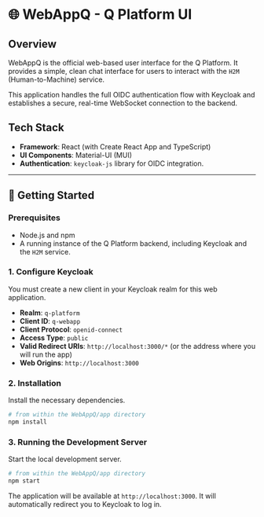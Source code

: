 # 🌐 WebAppQ - Q Platform UI

## Overview

WebAppQ is the official web-based user interface for the Q Platform. It provides a simple, clean chat interface for users to interact with the `H2M` (Human-to-Machine) service.

This application handles the full OIDC authentication flow with Keycloak and establishes a secure, real-time WebSocket connection to the backend.

## Tech Stack

-   **Framework**: React (with Create React App and TypeScript)
-   **UI Components**: Material-UI (MUI)
-   **Authentication**: `keycloak-js` library for OIDC integration.

---

## 🚀 Getting Started

### Prerequisites

-   Node.js and npm
-   A running instance of the Q Platform backend, including Keycloak and the `H2M` service.

### 1. Configure Keycloak

You must create a new client in your Keycloak realm for this web application.

-   **Realm**: `q-platform`
-   **Client ID**: `q-webapp`
-   **Client Protocol**: `openid-connect`
-   **Access Type**: `public`
-   **Valid Redirect URIs**: `http://localhost:3000/*` (or the address where you will run the app)
-   **Web Origins**: `http://localhost:3000`

### 2. Installation

Install the necessary dependencies.

```bash
# from within the WebAppQ/app directory
npm install
```

### 3. Running the Development Server

Start the local development server.

```bash
# from within the WebAppQ/app directory
npm start
```

The application will be available at `http://localhost:3000`. It will automatically redirect you to Keycloak to log in. 